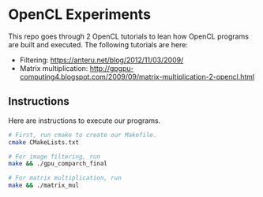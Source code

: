 # OpenCL Experiments

This repo goes through 2 OpenCL tutorials to lean how OpenCL programs are built and executed. The following tutorials are here:

- Filtering: https://anteru.net/blog/2012/11/03/2009/
- Matrix multiplication: http://gpgpu-computing4.blogspot.com/2009/09/matrix-multiplication-2-opencl.html

## Instructions

Here are instructions to execute our programs.

```bash
# First, run cmake to create our Makefile.
cmake CMakeLists.txt

# For image filtering, run
make && ./gpu_comparch_final

# For matrix multiplication, run
make && ./matrix_mul
```
